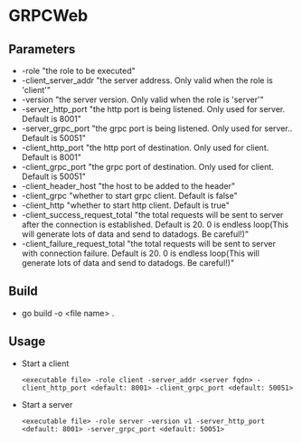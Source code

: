 # GRPCWeb
## Parameters
- -role "the role to be executed"
- -client_server_addr "the server address. Only valid when the role is 'client'"
- -version "the server version. Only valid when the role is 'server'"
- -server_http_port "the http port is being listened. Only used for server. Default is 8001"
- -server_grpc_port "the grpc port is being listened. Only used for server.. Default is 50051"
- -client_http_port "the http port of destination. Only used for client. Default is 8001"
- -client_grpc_port "the grpc port of destination. Only used for client. Default is 50051"
- -client_header_host "the host to be added to the header"
- -client_grpc "whether to start grpc client. Default is false"
- -client_http "whether to start http client. Default is true"
- -client_success_request_total "the total requests will be sent to server after the connection is established. Default is 20. 0 is endless loop(This will generate lots of data and send to datadogs. Be careful!)"
- -client_failure_request_total "the total requests will be sent to server with connection failure. Default is 20. 0 is endless loop(This will generate lots of data and send to datadogs. Be careful!)"

## Build
- go build -o \<file name\> .


## Usage
- Start a client
  ```
  <executable file> -role client -server_addr <server fqdn> -client_http_port <default: 8001> -client_grpc_port <default: 50051>
  ```
- Start a server
  ```
  <executable file> -role server -version v1 -server_http_port <default: 8001> -server_grpc_port <default: 50051>
  ```
